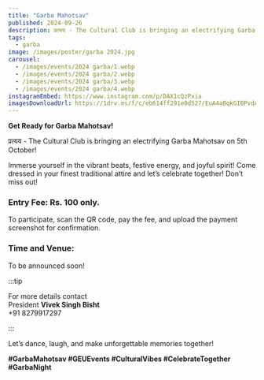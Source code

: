```yaml
---
title: "Garba Mahotsav"
published: 2024-09-26
description: प्रत्यय - The Cultural Club is bringing an electrifying Garba Mahotsav on 5th October!
tags:
  - garba
image: /images/poster/garba 2024.jpg
carousel:
  - /images/events/2024 garba/1.webp
  - /images/events/2024 garba/2.webp
  - /images/events/2024 garba/3.webp
  - /images/events/2024 garba/4.webp
instagramEmbed: https://www.instagram.com/p/DAX1cQzPxia
imagesDownloadUrl: https://1drv.ms/f/c/eb614ff291e0d527/EuA4aBqkGIBPvdA1wvp1T6ABsh688EgogtoD9Ulk4kzoYg
---
```


**Get Ready for Garba Mahotsav!**

प्रत्यय - The Cultural Club is bringing an electrifying Garba Mahotsav on 5th
October!

Immerse yourself in the vibrant beats, festive energy, and joyful spirit! Come
dressed in your finest traditional attire and let’s celebrate together! Don’t
miss out!

### Entry Fee: Rs. 100 only.

To participate, scan the QR code, pay the fee, and upload the payment screenshot
for confirmation.

### Time and Venue:

To be announced soon!

:::tip

For more details contact\
President **Vivek Singh Bisht**\
+91 8279917297

:::

Let’s dance, laugh, and make unforgettable memories together!

**#GarbaMahotsav #GEUEvents #CulturalVibes #CelebrateTogether #GarbaNight**
